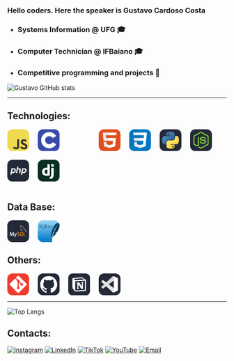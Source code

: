 ### Hello coders. Here the speaker is Gustavo Cardoso Costa

*   ### Systems Information @ UFG 🎓
*   ### Computer Technician @ IFBaiano 🎓
*   ### Competitive programming and projects 🦾

![Gustavo GitHub stats](https://github-readme-stats.vercel.app/api?username=gustavcc&show_icons=true&theme=onedark)

---

## Technologies:

<div style='display: flex; gap: 20px; flex-wrap: wrap'>
    <img style='width:50px' align='center' alt='' src='https://raw.githubusercontent.com/tandpfun/skill-icons/65dea6c4eaca7da319e552c09f4cf5a9a8dab2c8/icons/JavaScript.svg' />
    <img style='width:50px' align='center' alt='' src='https://raw.githubusercontent.com/tandpfun/skill-icons/65dea6c4eaca7da319e552c09f4cf5a9a8dab2c8/icons/C.svg' />
    <img style='width:50px' align='center' alt='' src='https://raw.githubusercontent.com/tandpfun/skill-icons/65dea6c4eaca7da319e552c09f4cf5a9a8dab2c8/icons/ReactJS.svg' />
    <img style='width:50px' align='center' alt='' src='https://raw.githubusercontent.com/tandpfun/skill-icons/65dea6c4eaca7da319e552c09f4cf5a9a8dab2c8/icons/HTML.svg' />
    <img style='width:50px' align='center' alt='' src='https://raw.githubusercontent.com/tandpfun/skill-icons/65dea6c4eaca7da319e552c09f4cf5a9a8dab2c8/icons/CSS.svg' />
    <img style='width:50px' align='center' alt='' src='https://raw.githubusercontent.com/tandpfun/skill-icons/65dea6c4eaca7da319e552c09f4cf5a9a8dab2c8/icons/Python-Dark.svg' />
    <img style='width:50px' align='center' alt='' src='https://raw.githubusercontent.com/tandpfun/skill-icons/65dea6c4eaca7da319e552c09f4cf5a9a8dab2c8/icons/NodeJS-Dark.svg' />
    <img style='width:50px' align='center' alt='' src='https://raw.githubusercontent.com/tandpfun/skill-icons/65dea6c4eaca7da319e552c09f4cf5a9a8dab2c8/icons/PHP-Dark.svg' />
    <img style='width:50px' align='center' alt='' src='https://raw.githubusercontent.com/tandpfun/skill-icons/65dea6c4eaca7da319e552c09f4cf5a9a8dab2c8/icons/Django.svg' />
</div><br/>

## Data Base:
<div style='display: flex; gap: 20px; flex-wrap: wrap'>
    <img style='width:50px' align='center' alt='' src='https://raw.githubusercontent.com/tandpfun/skill-icons/65dea6c4eaca7da319e552c09f4cf5a9a8dab2c8/icons/MySQL-Dark.svg' />
    <img style='width:50px' align='center' alt='' src='https://raw.githubusercontent.com/tandpfun/skill-icons/65dea6c4eaca7da319e552c09f4cf5a9a8dab2c8/icons/SQLite.svg' />
</div>

## Others:
<div style='display: flex; gap: 20px; flex-wrap: wrap'>
    <img style='width:50px' align='center' alt='' src='https://raw.githubusercontent.com/tandpfun/skill-icons/65dea6c4eaca7da319e552c09f4cf5a9a8dab2c8/icons/Git.svg' />
    <img style='width:50px' align='center' alt='' src='https://raw.githubusercontent.com/tandpfun/skill-icons/65dea6c4eaca7da319e552c09f4cf5a9a8dab2c8/icons/Github-Dark.svg' />
    <img style='width:50px' align='center' alt='' src='https://raw.githubusercontent.com/tandpfun/skill-icons/65dea6c4eaca7da319e552c09f4cf5a9a8dab2c8/icons/Notion-Dark.svg' />
    <img style='width:50px' align='center' alt='' src='https://raw.githubusercontent.com/tandpfun/skill-icons/65dea6c4eaca7da319e552c09f4cf5a9a8dab2c8/icons/VSCode-Dark.svg' />
</div>

---

![Top Langs](https://github-readme-stats.vercel.app/api/top-langs/?username=gustavcc&layout=compact)

## Contacts:
[![Instagram](https://img.shields.io/badge/Instagram-E4405F?style=for-the-badge&logo=instagram&logoColor=white)](https://www.instagram.com/gus.cardosocc/)
[![LinkedIn](https://img.shields.io/badge/LinkedIn-0077B5?style=for-the-badge&logo=linkedin&logoColor=white)](https://www.linkedin.com/in/gustavo-cardoso-c0sta/)
[![TikTok](https://img.shields.io/badge/TikTok-000000?style=for-the-badge&logo=tiktok&logoColor=white)](https://www.tiktok.com/@gustavoc_costa)
[![YouTube](https://img.shields.io/badge/YouTube-FF0000?style=for-the-badge&logo=youtube&logoColor=white)](https://www.youtube.com/channel/UCfLzbJsl5L-xPcy2-5iBrHg)
[![Email](https://img.shields.io/badge/Email-1777a0?style=for-the-badge&logo=email&logoColor=black)](mailto:gustavocardoso0019@gmail.com)

